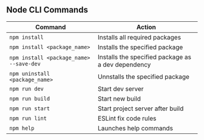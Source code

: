## Node CLI Commands

| Command                                 | Action                                             |
| --------------------------------------- | -------------------------------------------------- |
| `npm install`                           | Installs all required packages                     |
| `npm install <package_name>`            | Installs the specified package                     |
| `npm install <package_name> --save-dev` | Installs the specified package as a dev dependency |
| `npm uninstall <package_name>`          | Unnstalls the specified package                    |
| `npm run dev`                           | Start dev server                                   |
| `npm run build`                         | Start new build                                    |
| `npm run start`                         | Start project server after build                   |
| `npm run lint`                          | ESLint fix code rules                              |
| `npm help`                              | Launches help commands                             |

